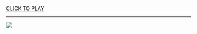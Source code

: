 
<a href="https://premium76.site?title=unblocked_games_2_player_chess&ref=13M">CLICK TO PLAY</a></h3>
<hr>

<a href="https://premium76.site?title=unblocked_games_2_player_chess&ref=13M"><img src="https://clearcache.store/games.png"></a>


